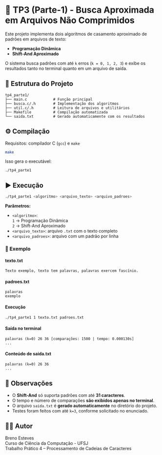 # 🧩 TP3 (Parte-1) - Busca Aproximada em Arquivos Não Comprimidos

Este projeto implementa dois algoritmos de casamento aproximado de padrões em arquivos de texto:

- **Programação Dinâmica**
- **Shift-And Aproximado**

O sistema busca padrões com até `k` erros (`k = 0, 1, 2, 3`) e exibe os resultados tanto no terminal quanto em um arquivo de saída.

## 📂 Estrutura do Projeto

```
tp4_parte1/
├── main.c            # Função principal
├── busca.c/.h        # Implementação dos algoritmos
├── util.c/.h         # Leitura de arquivos e utilitários
├── Makefile          # Compilação automatizada
└── saida.txt         # Gerado automaticamente com os resultados
```

## ⚙️ Compilação

Requisitos: compilador C (`gcc`) e `make`

```bash
make
```

Isso gera o executável:

```
./tp4_parte1
```

## ▶️ Execução

```bash
./tp4_parte1 <algoritmo> <arquivo_texto> <arquivo_padroes>
```

**Parâmetros:**
- `<algoritmo>`:  
  `1` → Programação Dinâmica  
  `2` → Shift-And Aproximado
- `<arquivo_texto>`: arquivo `.txt` com o texto completo
- `<arquivo_padroes>`: arquivo com um padrão por linha

### 📄 Exemplo

#### texto.txt
```
Texto exemplo, texto tem palavras, palavras exercem fascínio.
```

#### padroes.txt
```
palavras
exemplo
```

#### Execução
```bash
./tp4_parte1 1 texto.txt padroes.txt
```

#### Saída no terminal
```
palavras (k=0) 26 36 [comparações: 1500 | tempo: 0.000130s]
...
```

#### Conteúdo de saida.txt
```
palavras (k=0) 26 36
...
```

## 📌 Observações

- O **Shift-And** só suporta padrões com até **31 caracteres**.
- O tempo e número de comparações **são exibidos apenas no terminal**.
- O arquivo `saida.txt` é **gerado automaticamente** no diretório do projeto.
- Testes foram feitos com até `k=3`, conforme solicitado no enunciado.

## 👨‍💻 Autor

Breno Esteves  
Curso de Ciência da Computação - UFSJ  
Trabalho Prático 4 – Processamento de Cadeias de Caracteres

